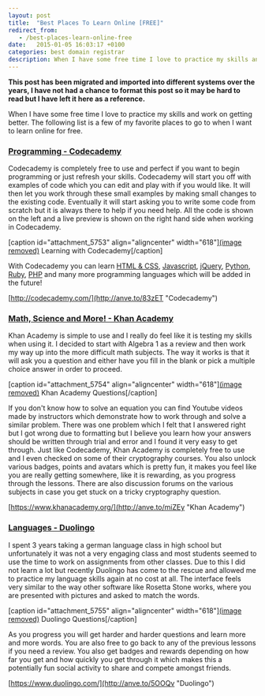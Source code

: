 ```yaml
---
layout: post
title:  "Best Places To Learn Online [FREE]"
redirect_from:
   - /best-places-learn-online-free
date:   2015-01-05 16:03:17 +0100
categories: best domain registrar
description: When I have some free time I love to practice my skills and work on getting better. The following list is a few of my favorite places to go to when I want to learn online for free....
---
```


**This post has been migrated and imported into different systems over the years, I have not had a chance to format this post so it may be hard to read but I have left it here as a reference.**

When I have some free time I love to practice my skills and work on getting better. The following list is a few of my favorite places to go to when I want to learn online for free.

### [Programming - Codecademy](http://anve.to/83zET "Codecademy")

  
 Codecademy is completely free to use and perfect if you want to begin programming or just refresh your skills. Codecademy will start you off with examples of code which you can edit and play with if you would like. It will then let you work through these small examples by making small changes to the existing code. Eventually it will start asking you to write some code from scratch but it is always there to help if you need help. All the code is shown on the left and a live preview is shown on the right hand side when working in Codecademy.  
  
 \[caption id="attachment\_5753" align="aligncenter" width="618"\][(image removed)](http://markustenghamn.com/wp-content/uploads/2015/01/codecanyon.png) Learning with Codecademy\[/caption\]  
  
 With Codecademy you can learn [HTML & CSS](http://anve.to/URis0), [Javascript](http://anve.to/gNvMW), [jQuery](http://anve.to/n37zW), [Python](http://anve.to/SIIA5), [Ruby](http://anve.to/MLCE8), [PHP](http://anve.to/ESS5m) and many more programming languages which will be added in the future!  
  
[http://codecademy.com/](http://anve.to/83zET "Codecademy")  
### [Math, Science and More! - Khan Academy](http://anve.to/miZEy "Khan Academy")

  
 Khan Academy is simple to use and I really do feel like it is testing my skills when using it. I decided to start with Algebra 1 as a review and then work my way up into the more difficult math subjects. The way it works is that it will ask you a question and either have you fill in the blank or pick a multiple choice answer in order to proceed.  
  
 \[caption id="attachment\_5754" align="aligncenter" width="618"\][(image removed)](http://markustenghamn.com/wp-content/uploads/2015/01/khanacademy.jpg) Khan Academy Questions\[/caption\]  
  
 If you don't know how to solve an equation you can find Youtube videos made by instructors which demonstrate how to work through and solve a similar problem. There was one problem which I felt that I answered right but I got wrong due to formatting but I believe you learn how your answers should be written through trial and error and I found it very easy to get through. Just like Codecademy, Khan Academy is completely free to use and I even checked on some of their cryptography courses. You also unlock various badges, points and avatars which is pretty fun, it makes you feel like you are really getting somewhere, like it is rewarding, as you progress through the lessons. There are also discussion forums on the various subjects in case you get stuck on a tricky cryptography question.  
  
[https://www.khanacademy.org/](http://anve.to/miZEy "Khan Academy")  
### [Languages - Duolingo](http://anve.to/5OOQv "Duolingo")

  
 I spent 3 years taking a german language class in high school but unfortunately it was not a very engaging class and most students seemed to use the time to work on assignments from other classes. Due to this I did not learn a lot but recently Duolingo has come to the rescue and allowed me to practice my language skills again at no cost at all. The interface feels very similar to the way other software like Rosetta Stone works, where you are presented with pictures and asked to match the words.  
  
 \[caption id="attachment\_5755" align="aligncenter" width="618"\][(image removed)](http://markustenghamn.com/wp-content/uploads/2015/01/Duolingo.jpg) Duolingo Questions\[/caption\]  
  
 As you progress you will get harder and harder questions and learn more and more words. You are also free to go back to any of the previous lessons if you need a review. You also get badges and rewards depending on how far you get and how quickly you get through it which makes this a potentially fun social activity to share and compete amongst friends.  
  
[https://www.duolingo.com/](http://anve.to/5OOQv "Duolingo")